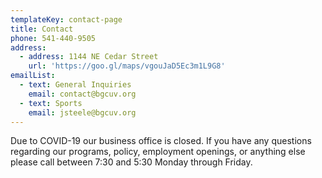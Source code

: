 ```yaml
---
templateKey: contact-page
title: Contact
phone: 541-440-9505
address:
  - address: 1144 NE Cedar Street
    url: 'https://goo.gl/maps/vgouJaD5Ec3m1L9G8'
emailList:
  - text: General Inquiries
    email: contact@bgcuv.org
  - text: Sports
    email: jsteele@bgcuv.org
---
```


Due to COVID-19 our business office is closed. If you have any questions regarding our programs, policy, employment openings, or anything else please call between 7:30 and 5:30 Monday through Friday.
